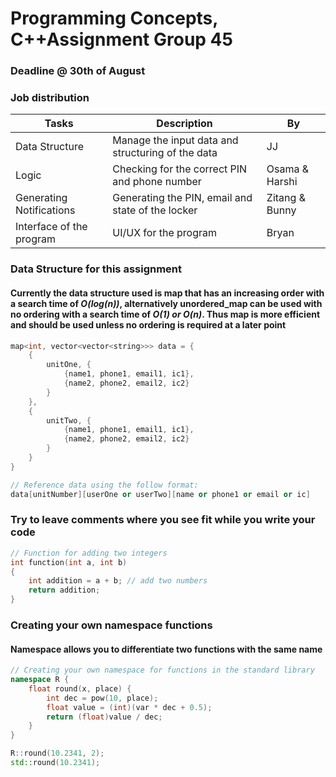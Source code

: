 # Programming Concepts, C++Assignment Group 45

### Deadline @ 30th of August

### Job distribution

| **Tasks**          | **Description**                                           | **By**   |
| ------------------------ | --------------------------------------------------------------- | -------------- |
| Data Structure           | Manage the input data and structuring of the data               | JJ             |
| Logic                    | Checking for the correct PIN and phone number                   | Osama & Harshi |
| Generating Notifications | Generating the PIN, email and state of the locker               | Zitang & Bunny |
| Interface of the program | UI/UX for the program                                           | Bryan          |

### Data Structure for this assignment
#### Currently the data structure used is **map** that has an increasing order with a search time of *O(log(n))*, alternatively **unordered_map** can be used with no ordering with a search time of *O(1) or O(n)*. Thus map is more efficient and should be used unless no ordering is required at a later point
```cpp
map<int, vector<vector<string>>> data = {
    {
        unitOne, {
            {name1, phone1, email1, ic1},
            {name2, phone2, email2, ic2}
        }
    },
    {
        unitTwo, {
            {name1, phone1, email1, ic1},
            {name2, phone2, email2, ic2}
        }
    }
}

// Reference data using the follow format:
data[unitNumber][userOne or userTwo][name or phone1 or email or ic]
```

### Try to leave comments where you see fit while you write your code

```cpp
// Function for adding two integers
int function(int a, int b)
{
    int addition = a + b; // add two numbers
    return addition;
}
```

### Creating your own namespace functions

#### Namespace allows you to differentiate two functions with the same name

```cpp
// Creating your own namespace for functions in the standard library
namespace R {
    float round(x, place) {
        int dec = pow(10, place);
        float value = (int)(var * dec + 0.5);
        return (float)value / dec;
    }
}

R::round(10.2341, 2);
std::round(10.2341);

```
